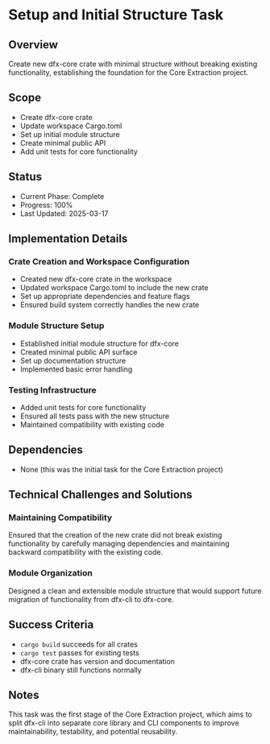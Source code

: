 # Setup and Initial Structure Task

## Overview

Create new dfx-core crate with minimal structure without breaking existing functionality, establishing the foundation for the Core Extraction project.

## Scope

- Create dfx-core crate
- Update workspace Cargo.toml
- Set up initial module structure
- Create minimal public API
- Add unit tests for core functionality

## Status

- Current Phase: Complete
- Progress: 100%
- Last Updated: 2025-03-17

## Implementation Details

### Crate Creation and Workspace Configuration

- Created new dfx-core crate in the workspace
- Updated workspace Cargo.toml to include the new crate
- Set up appropriate dependencies and feature flags
- Ensured build system correctly handles the new crate

### Module Structure Setup

- Established initial module structure for dfx-core
- Created minimal public API surface
- Set up documentation structure
- Implemented basic error handling

### Testing Infrastructure

- Added unit tests for core functionality
- Ensured all tests pass with the new structure
- Maintained compatibility with existing code

## Dependencies

- None (this was the initial task for the Core Extraction project)

## Technical Challenges and Solutions

### Maintaining Compatibility

Ensured that the creation of the new crate did not break existing functionality by carefully managing dependencies and maintaining backward compatibility with the existing code.

### Module Organization

Designed a clean and extensible module structure that would support future migration of functionality from dfx-cli to dfx-core.

## Success Criteria

- `cargo build` succeeds for all crates
- `cargo test` passes for existing tests
- dfx-core crate has version and documentation
- dfx-cli binary still functions normally

## Notes

This task was the first stage of the Core Extraction project, which aims to split dfx-cli into separate core library and CLI components to improve maintainability, testability, and potential reusability.
